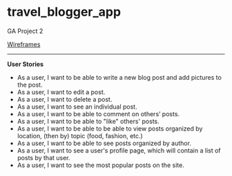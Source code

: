 # travel_blogger_app
GA Project 2

[Wireframes](https://travelbloggerapp.mybalsamiq.com/projects/travelblogger/edit)

---

**User Stories**

* As a user, I want to be able to write a new blog post and add pictures to the post. 
* As a user, I want to edit a post. 
* As a user, I want to delete a post. 
* As a user, I want to see an individual post.
* As a user, I want to be able to comment on others’ posts. 
* As a user, I want to be able to "like" others' posts.
* As a user, I want to be able to be able to view posts organized by location, (then by) topic (food, fashion, etc.) 
* As a user, I want to be able to see posts organized by author. 
* As a user, I want to see a user's profile page, which will contain a list of posts by that user.
* As a user, I want to see the most popular posts on the site.
